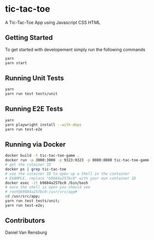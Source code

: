 # tic-tac-toe
A Tic-Tac-Toe App using Javascript CSS HTML

## Getting Started

To get started with developement simply run the following commands

```BASH
yarn
yarn start
```

## Running Unit Tests

```BASH
yarn
yarn run test tests/unit
```

## Running E2E Tests

```BASH
yarn 
yarn playwright install --with-deps
yarn run test-e2e
```

## Running via Docker

```BASH
docker build -t tic-tac-toe-game .
docker run -p 3000:3000 -p 9323:9323 -p 8080:8080 tic-tac-toe-game
# get the cotainer ID
docker ps | grep tic-tac-toe
# use the cotainer ID to open up a Shell in the container
# EXAMPLE, replace "b9884a257bc0" with your own container ID
docker exec -it b9884a257bc0 /bin/bash
# once the shell is open you should see
# root@b9884a257bc0:/usr/src/app#
cd /usr/src/app;
yarn run test tests/unit;
yarn run test-e2e;
```

## Contributors
Daniel Van Rensburg 

